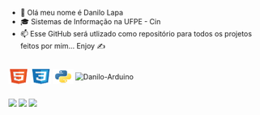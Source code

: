 - 👋 Olá meu nome é Danilo Lapa
- 🎓 Sistemas de Informação na UFPE - Cin 
- 📫 Esse GitHub será utlizado como repositório para todos os projetos feitos por mim... Enjoy ✍️


<div style="display: inline_block"><br>
  <img align="center" alt="LAPA-HTML" height="30" width="40" src="https://raw.githubusercontent.com/devicons/devicon/master/icons/html5/html5-original.svg">
  <img align="center" alt="LAPA-CSS" height="30" width="40" src="https://raw.githubusercontent.com/devicons/devicon/master/icons/css3/css3-original.svg">
  <img align="center" alt="Danilo-Python" height="30" width="40" src="https://raw.githubusercontent.com/devicons/devicon/master/icons/python/python-original.svg">
  <img align="center" alt="Danilo-Arduino" height="30" width="40" src="https://cdn.jsdelivr.net/gh/devicons/devicon/icons/arduino/arduino-original-wordmark.svg" />
</div>
  
  ##
 
<div> 

  <a href="https://instagram.com/dani_lapa/" target="_blank"><img src="https://img.shields.io/badge/-Instagram-%23E4405F?style=for-the-badge&logo=instagram&logoColor=white" target="_blank"></a>
  <a href = "mailto:danwanderleylapa@gmail.com"><img src="https://img.shields.io/badge/-Gmail-%23333?style=for-the-badge&logo=gmail&logoColor=white" target="_blank"></a>
  <a href="https://www.linkedin.com/in/dwl-27a2a6210/" target="_blank"><img src="https://img.shields.io/badge/-LinkedIn-%230077B5?style=for-the-badge&logo=linkedin&logoColor=white" target="_blank"></a>
  
  
</div>
